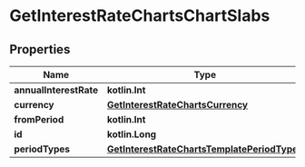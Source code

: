 
# GetInterestRateChartsChartSlabs

## Properties
| Name | Type | Description | Notes |
| ------------ | ------------- | ------------- | ------------- |
| **annualInterestRate** | **kotlin.Int** |  |  [optional] |
| **currency** | [**GetInterestRateChartsCurrency**](GetInterestRateChartsCurrency.md) |  |  [optional] |
| **fromPeriod** | **kotlin.Int** |  |  [optional] |
| **id** | **kotlin.Long** |  |  [optional] |
| **periodTypes** | [**GetInterestRateChartsTemplatePeriodTypes**](GetInterestRateChartsTemplatePeriodTypes.md) |  |  [optional] |



